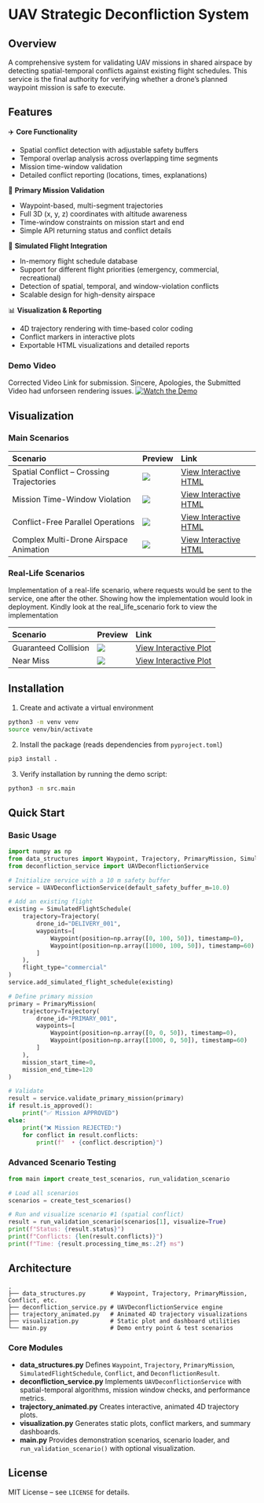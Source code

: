 # UAV Strategic Deconfliction System

## Overview

A comprehensive system for validating UAV missions in shared airspace by detecting spatial-temporal conflicts against existing flight schedules. This service is the final authority for verifying whether a drone’s planned waypoint mission is safe to execute.

## Features

✈️ **Core Functionality**

- Spatial conflict detection with adjustable safety buffers
- Temporal overlap analysis across overlapping time segments
- Mission time-window validation
- Detailed conflict reporting (locations, times, explanations)

🎯 **Primary Mission Validation**

- Waypoint-based, multi-segment trajectories
- Full 3D (x, y, z) coordinates with altitude awareness
- Time-window constraints on mission start and end
- Simple API returning status and conflict details

📡 **Simulated Flight Integration**

- In-memory flight schedule database
- Support for different flight priorities (emergency, commercial, recreational)
- Detection of spatial, temporal, and window-violation conflicts
- Scalable design for high-density airspace

📊 **Visualization \& Reporting**

- 4D trajectory rendering with time-based color coding
- Conflict markers in interactive plots
- Exportable HTML visualizations and detailed reports

### Demo Video  
Corrected Video Link for submission. Sincere, Apologies, the Submitted Video had unforseen rendering issues.
[![Watch the Demo](https://img.youtube.com/vi/jETbcOUeERw/maxresdefault.jpg)](https://youtu.be/jETbcOUeERw)

## Visualization

### Main Scenarios

| Scenario | Preview | Link |
| :-- | :-- | :-- |
| Spatial Conflict – Crossing Trajectories | ![](4D_Plots/Main/Images/spatial_conflict___crossing_trajectories_visualization.png) | [View Interactive HTML](4D_Plots/Main/spatial_conflict___crossing_trajectories_visualization.html) |
| Mission Time-Window Violation | ![](4D_Plots/Main/Images/mission_time_window_violation_visualization.png) | [View Interactive HTML](4D_Plots/Main/mission_time_window_violation_visualization.html) |
| Conflict-Free Parallel Operations | ![](4D_Plots/Main/Images/conflict_free_parallel_operations_visualization.png) | [View Interactive HTML](4D_Plots/Main/conflict_free_parallel_operations_visualization.html) |
| Complex Multi-Drone Airspace Animation | ![](4D_Plots/Main/Images/complex_multi_drone_airspace_visualization.png) | [View Interactive HTML](4D_Plots/Main/complex_multi_drone_airspace_visualization.html) |

### Real-Life Scenarios
Implementation of a real-life scenario, where requests would be sent to the service, one after the other. Showing how the implementation would look in deployment. Kindly look at the real_life_scenario fork to view the implementation

| Scenario | Preview | Link |
| :-- | :-- | :-- |
| Guaranteed Collision | ![](4D_Plots/Real_Life_Scenario/Images/spawn_and_path_conflicts_4d_plot.png) | [View Interactive Plot](4D_Plots/Real_Life_Scenario/spawn_and_path_conflicts_4d_plot.html) |
| Near Miss | ![](4D_Plots/Real_Life_Scenario/Images/sequential_collisions_4d_plot.png) | [View Interactive Plot](4D_Plots/Real_Life_Scenario/sequential_collisions_4d_plot.html) |


## Installation

1. Create and activate a virtual environment

```bash
python3 -m venv venv
source venv/bin/activate
```

2. Install the package (reads dependencies from `pyproject.toml`)

```bash
pip3 install .
```

3. Verify installation by running the demo script:

```bash
python3 -m src.main
```


## Quick Start

### Basic Usage

```python
import numpy as np
from data_structures import Waypoint, Trajectory, PrimaryMission, SimulatedFlightSchedule
from deconfliction_service import UAVDeconflictionService

# Initialize service with a 10 m safety buffer
service = UAVDeconflictionService(default_safety_buffer_m=10.0)

# Add an existing flight
existing = SimulatedFlightSchedule(
    trajectory=Trajectory(
        drone_id="DELIVERY_001",
        waypoints=[
            Waypoint(position=np.array([0, 100, 50]), timestamp=0),
            Waypoint(position=np.array([1000, 100, 50]), timestamp=60)
        ]
    ),
    flight_type="commercial"
)
service.add_simulated_flight_schedule(existing)

# Define primary mission
primary = PrimaryMission(
    trajectory=Trajectory(
        drone_id="PRIMARY_001",
        waypoints=[
            Waypoint(position=np.array([0, 0, 50]), timestamp=0),
            Waypoint(position=np.array([1000, 0, 50]), timestamp=60)
        ]
    ),
    mission_start_time=0,
    mission_end_time=120
)

# Validate
result = service.validate_primary_mission(primary)
if result.is_approved():
    print("✅ Mission APPROVED")
else:
    print("❌ Mission REJECTED:")
    for conflict in result.conflicts:
        print(f"  • {conflict.description}")
```


### Advanced Scenario Testing

```python
from main import create_test_scenarios, run_validation_scenario

# Load all scenarios
scenarios = create_test_scenarios()

# Run and visualize scenario #1 (spatial conflict)
result = run_validation_scenario(scenarios[1], visualize=True)
print(f"Status: {result.status}")
print(f"Conflicts: {len(result.conflicts)}")
print(f"Time: {result.processing_time_ms:.2f} ms")
```

## Architecture

```
.
├── data_structures.py       # Waypoint, Trajectory, PrimaryMission, Conflict, etc.
├── deconfliction_service.py # UAVDeconflictionService engine
├── trajectory_animated.py   # Animated 4D trajectory visualizations
├── visualization.py         # Static plot and dashboard utilities
└── main.py                  # Demo entry point & test scenarios
```


### Core Modules

- **data_structures.py**
Defines `Waypoint`, `Trajectory`, `PrimaryMission`, `SimulatedFlightSchedule`, `Conflict`, and `DeconflictionResult`.
- **deconfliction_service.py**
Implements `UAVDeconflictionService` with spatial-temporal algorithms, mission window checks, and performance metrics.
- **trajectory_animated.py**
Creates interactive, animated 4D trajectory plots.
- **visualization.py**
Generates static plots, conflict markers, and summary dashboards.
- **main.py**
Provides demonstration scenarios, scenario loader, and `run_validation_scenario()` with optional visualization.

## License

MIT License – see `LICENSE` for details.


